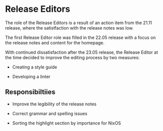 # Release Editors

The role of the Release Editors is a result of an action item from the 21.11
release, where the satistfaction with the release notes was low.

The first Release Editor role was filled in the 22.05 release with a focus on
the release notes and content for the homepage.

With continued dissatisfaction after the 23.05 release, the Release Editor at
the time decided to improve the editing process by two measures:

- Creating a style guide

- Developing a linter

## Responsibiltiies

- Improve the legibility of the release notes

- Correct grammar and spelling issues

- Sorting the highlight section by importance for NixOS
